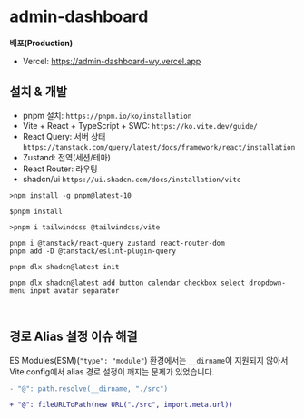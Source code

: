 # admin-dashboard

**배포(Production)**

- Vercel: https://admin-dashboard-wy.vercel.app

## 설치 & 개발

- pnpm 설치: `https://pnpm.io/ko/installation`
- Vite + React + TypeScript + SWC: `https://ko.vite.dev/guide/`
- React Query: 서버 상태 `https://tanstack.com/query/latest/docs/framework/react/installation`
- Zustand: 전역(세션/테마)
- React Router: 라우팅
- shadcn/ui `https://ui.shadcn.com/docs/installation/vite`

```
>npm install -g pnpm@latest-10

$pnpm install

>pnpm i tailwindcss @tailwindcss/vite 

pnpm i @tanstack/react-query zustand react-router-dom
pnpm add -D @tanstack/eslint-plugin-query

pnpm dlx shadcn@latest init

pnpm dlx shadcn@latest add button calendar checkbox select dropdown-menu input avatar separator



```

## 경로 Alias 설정 이슈 해결

ES Modules(ESM)(`"type": "module"`) 환경에서는 `__dirname`이 지원되지 않아서  
Vite config에서 alias 경로 설정이 깨지는 문제가 있었습니다.  

```diff
- "@": path.resolve(__dirname, "./src")

+ "@": fileURLToPath(new URL("./src", import.meta.url))
```

